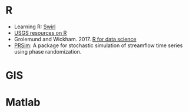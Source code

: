 # R
- Learning R: [Swirl](https://swirlstats.com/)
- [USGS resources on R](https://owi.usgs.gov/R/)
- Grolemund and Wickham. 2017. [R for data science](https://r4ds.had.co.nz/)
- [PRSim](https://CRAN.R-project.org/package=PRSim): A package for stochastic simulation of streamflow time series using phase randomization. 

# GIS

# Matlab

